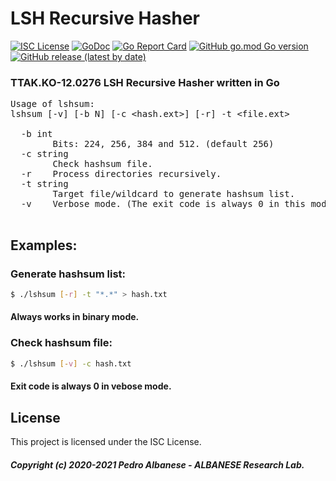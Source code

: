 # LSH Recursive Hasher
[![ISC License](http://img.shields.io/badge/license-ISC-blue.svg)](https://github.com/pedroalbanese/lshsum/blob/master/LICENSE.md) 
[![GoDoc](https://godoc.org/github.com/pedroalbanese/whirlpoolsum?status.png)](http://godoc.org/github.com/pedroalbanese/lshsum)
[![Go Report Card](https://goreportcard.com/badge/github.com/pedroalbanese/lshsum)](https://goreportcard.com/report/github.com/pedroalbanese/lshsum)
[![GitHub go.mod Go version](https://img.shields.io/github/go-mod/go-version/pedroalbanese/lshsum)](https://golang.org)
[![GitHub release (latest by date)](https://img.shields.io/github/v/release/pedroalbanese/lshsum)](https://github.com/pedroalbanese/lshsum/releases)
### TTAK.KO-12.0276 LSH Recursive Hasher written in Go
<PRE>
Usage of lshsum:
lshsum [-v] [-b N] [-c &lt;hash.ext&gt;] [-r] -t &lt;file.ext&gt;

  -b int
        Bits: 224, 256, 384 and 512. (default 256)
  -c string
        Check hashsum file.
  -r    Process directories recursively.
  -t string
        Target file/wildcard to generate hashsum list.
  -v    Verbose mode. (The exit code is always 0 in this mode)
  </PRE>

## Examples:
### Generate hashsum list:
```sh
$ ./lshsum [-r] -t "*.*" > hash.txt
```
#### Always works in binary mode. 

### Check hashsum file:
```sh
$ ./lshsum [-v] -c hash.txt
```
#### Exit code is always 0 in vebose mode. 

## License

This project is licensed under the ISC License.
##### Copyright (c) 2020-2021 Pedro Albanese - ALBANESE Research Lab.
